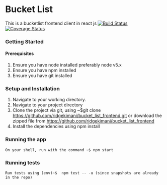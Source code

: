 # Bucket List
This is a bucketlist frontend client in react js
[![Build Status](https://travis-ci.org/ridgekimani/bucket_list_frontend.svg)](https://travis-ci.org/ridgekimani/bucket_list_frontend)
[![Coverage Status](https://coveralls.io/repos/github/ridgekimani/bucket_list_frontend/badge.svg?branch=master)](https://coveralls.io/github/ridgekimani/bucket_list_frontend?branch=master)


### Getting Started
  #### Prerequisites
  1. Ensure you have node installed preferably node v5.x 
  2. Ensure you have npm installed
  2. Ensure you have git installed
  
  ### Setup and Installation
  1. Navigate to your working directory.
  2. Navigate to your project directory
  3. Clone the project via git, using ~$git clone https://github.com/ridgekimani/bucket_list_frontend.git or download the zipped file from https://github.com/ridgekimani/bucket_list_frontend
  4. Install the dependencies using npm install  
  ### Running the app
    On your shell, run with the command ~$ npm start
    
  ### Running tests
    Run tests using (env)~$  npm test -- -u (since snapshots are already in the repo)